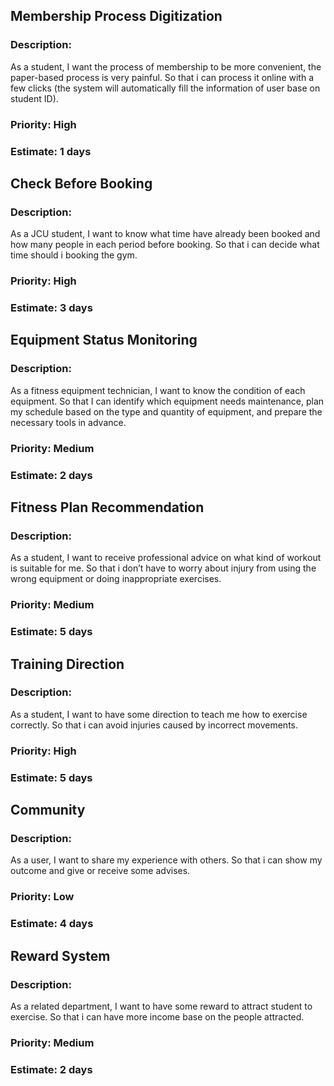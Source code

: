 ## **Membership Process Digitization** ##
<h3>Description: </h3>
As a student, I want the process of membership to be more convenient, the paper-based process is very painful. So that i can process it online with a few clicks (the system will automatically fill the information of user base on student ID).
<h3>Priority: High</h3>
<h3>Estimate: 1 days</h3>

## **Check Before Booking** ##
<h3>Description: </h3>
As a JCU student, I want to know what time have already been booked and how many people in each period before booking. So that i can decide what time should i booking the gym.
<h3>Priority: High</h3>
<h3>Estimate: 3 days</h3>

## **Equipment Status Monitoring** ##
<h3>Description: </h3>
As a fitness equipment technician, I want to know the condition of each equipment. So that I can identify which equipment needs maintenance, plan my schedule based on the type and quantity of equipment, and prepare the necessary tools in advance.
<h3>Priority: Medium</h3>
<h3>Estimate: 2 days</h3>

## **Fitness Plan Recommendation** ##
<h3>Description: </h3>
As a student, I want to receive professional advice on what kind of workout is suitable for me. So that i don’t have to worry about injury from using the wrong equipment or doing inappropriate exercises.
<h3>Priority: Medium</h3>
<h3>Estimate: 5 days</h3>

## **Training Direction** ##
<h3>Description: </h3>
As a student, I want to have some direction to teach me how to exercise correctly. So that i can avoid injuries caused by incorrect movements.
<h3>Priority: High</h3>
<h3>Estimate: 5 days</h3>

## **Community** ##
<h3>Description: </h3>
As a user, I want to share my experience with others. So that i can show my outcome and give or receive some advises.
<h3>Priority: Low</h3>
<h3>Estimate: 4 days</h3>

## **Reward System** ##
<h3>Description: </h3>
As a related department, I want to have some reward to attract student to exercise. So that i can have more income base on the people attracted.
<h3>Priority: Medium</h3>
<h3>Estimate: 2 days</h3>
